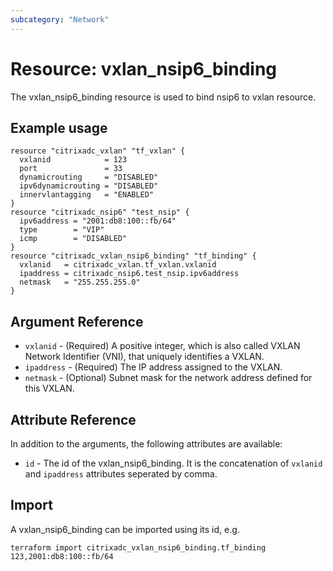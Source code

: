 ```yaml
---
subcategory: "Network"
---
```


# Resource: vxlan_nsip6_binding

The vxlan_nsip6_binding resource is used to bind nsip6 to vxlan resource.


## Example usage

```hcl
resource "citrixadc_vxlan" "tf_vxlan" {
  vxlanid            = 123
  port               = 33
  dynamicrouting     = "DISABLED"
  ipv6dynamicrouting = "DISABLED"
  innervlantagging   = "ENABLED"
}
resource "citrixadc_nsip6" "test_nsip" {
  ipv6address = "2001:db8:100::fb/64"
  type        = "VIP"
  icmp        = "DISABLED"
}
resource "citrixadc_vxlan_nsip6_binding" "tf_binding" {
  vxlanid   = citrixadc_vxlan.tf_vxlan.vxlanid
  ipaddress = citrixadc_nsip6.test_nsip.ipv6address
  netmask   = "255.255.255.0"
}
```


## Argument Reference

* `vxlanid` - (Required) A positive integer, which is also called VXLAN Network Identifier (VNI), that uniquely identifies a VXLAN.
* `ipaddress` - (Required) The IP address assigned to the VXLAN.
* `netmask` - (Optional) Subnet mask for the network address defined for this VXLAN.


## Attribute Reference

In addition to the arguments, the following attributes are available:

* `id` - The id of the vxlan_nsip6_binding. It is the concatenation of `vxlanid` and `ipaddress` attributes seperated by comma.


## Import

A vxlan_nsip6_binding can be imported using its id, e.g.

```shell
terraform import citrixadc_vxlan_nsip6_binding.tf_binding 123,2001:db8:100::fb/64
```

